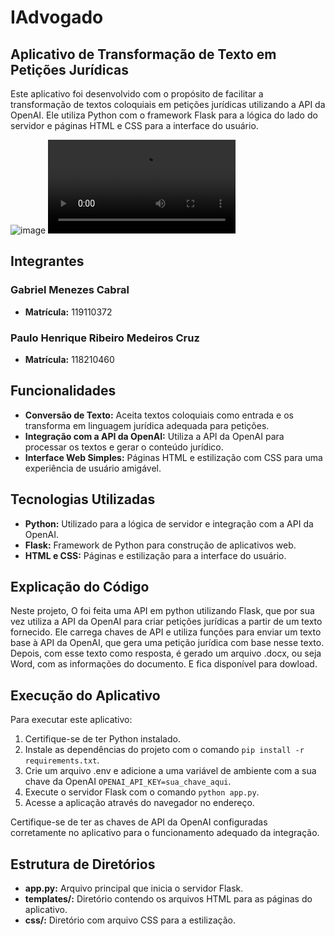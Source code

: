 # IAdvogado 

## Aplicativo de Transformação de Texto em Petições Jurídicas

Este aplicativo foi desenvolvido com o propósito de facilitar a transformação de textos coloquiais em petições jurídicas utilizando a API da OpenAI. Ele utiliza Python com o framework Flask para a lógica do lado do servidor e páginas HTML e CSS para a interface do usuário.

![image](https://i.imgur.com/UqQIeVW.png)
![video](https://i.imgur.com/8VlZ66G.mp4)

## Integrantes

### Gabriel Menezes Cabral
- **Matrícula:** 119110372

### Paulo Henrique Ribeiro Medeiros Cruz
- **Matrícula:** 118210460

## Funcionalidades

- **Conversão de Texto:** Aceita textos coloquiais como entrada e os transforma em linguagem jurídica adequada para petições.
- **Integração com a API da OpenAI:** Utiliza a API da OpenAI para processar os textos e gerar o conteúdo jurídico.
- **Interface Web Simples:** Páginas HTML e estilização com CSS para uma experiência de usuário amigável.

## Tecnologias Utilizadas

- **Python:** Utilizado para a lógica de servidor e integração com a API da OpenAI.
- **Flask:** Framework de Python para construção de aplicativos web.
- **HTML e CSS:** Páginas e estilização para a interface do usuário.

## Explicação do Código

Neste projeto, O foi feita uma API em python utilizando Flask, que por sua vez utiliza a API da OpenAI para criar petições jurídicas a partir de um texto fornecido. Ele carrega chaves de API e utiliza funções para enviar um texto base à API da OpenAI, que gera uma petição jurídica com base nesse texto. Depois, com esse texto como resposta, é gerado um arquivo .docx, ou seja Word, com as informações do documento. E fica disponível para dowload.

## Execução do Aplicativo

Para executar este aplicativo:

1. Certifique-se de ter Python instalado.
2. Instale as dependências do projeto com o comando `pip install -r requirements.txt`.
3. Crie um arquivo .env e adicione a  uma variável de ambiente com a sua chave da OpenAI `OPENAI_API_KEY=sua_chave_aqui`.
4. Execute o servidor Flask com o comando `python app.py`.
5. Acesse a aplicação através do navegador no endereço.

Certifique-se de ter as chaves de API da OpenAI configuradas corretamente no aplicativo para o funcionamento adequado da integração.

## Estrutura de Diretórios

- **app.py:** Arquivo principal que inicia o servidor Flask.
- **templates/:** Diretório contendo os arquivos HTML para as páginas do aplicativo.
- **css/:** Diretório com arquivo CSS para a estilização.
